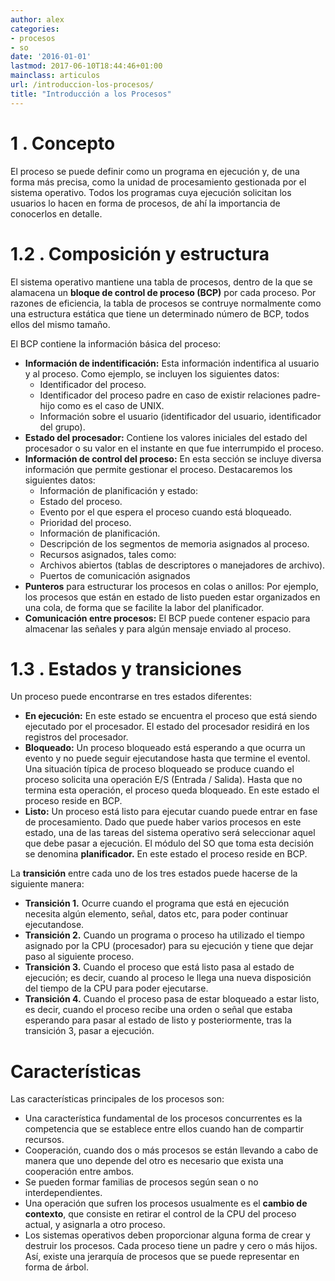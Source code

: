 ```yaml
---
author: alex
categories:
- procesos
- so
date: '2016-01-01'
lastmod: 2017-06-10T18:44:46+01:00
mainclass: articulos
url: /introduccion-los-procesos/
title: "Introducción a los Procesos"
---
```


# 1 . Concepto

El proceso se puede definir como un programa en ejecución y, de una forma más precisa, como la unidad de procesamiento gestionada por el sistema operativo. Todos los programas cuya ejecución solicitan los usuarios lo hacen en forma de procesos, de ahí la importancia de conocerlos en detalle.

<!--more--><!--ad-->

# 1.2 . Composición y estructura

El sistema operativo mantiene una tabla de procesos, dentro de la que se alamacena un **bloque de control de proceso (BCP)** por cada proceso. Por razones de eficiencia, la tabla de procesos se contruye normalmente como una estructura estática que tiene un determinado número de BCP, todos ellos del mismo tamaño.

El BCP contiene la información básica del proceso:

- **Información de indentificación:** Esta información indentifica al usuario y al proceso. Como ejemplo, se incluyen los siguientes datos:
  - Identificador del proceso.
  - Identificador del proceso padre en caso de existir relaciones padre-hijo como es el caso de UNIX.
  - Información sobre el usuario (identificador del usuario, identificador del grupo).
- **Estado del procesador:** Contiene los valores iniciales del estado del procesador o su valor en el instante en que fue interrumpido el proceso.
- **Información de control del proceso:** En esta sección se incluye diversa información que permite gestionar el proceso. Destacaremos los siguientes datos:
  - Información de planificación y estado:
  - Estado del proceso.
  - Evento por el que espera el proceso cuando está bloqueado.
  - Prioridad del proceso.
  - Información de planificación.
  - Descripción de los segmentos de memoria asignados al proceso.
  - Recursos asignados, tales como:
  - Archivos abiertos (tablas de descriptores o manejadores de archivo).
  - Puertos de comunicación asignados
- **Punteros** para estructurar los procesos en colas o anillos: Por ejemplo, los procesos que están en estado de listo pueden estar organizados en una cola, de forma que se facilite la labor del planificador.
- **Comunicación entre procesos:** El BCP puede contener espacio para almacenar las señales y para algún mensaje enviado al proceso.

# 1.3 . Estados y transiciones

Un proceso puede encontrarse en tres estados diferentes:

- **En ejecución:** En este estado se encuentra el proceso que está siendo ejecutado por el procesador. El estado del procesador residirá en los registros del procesador.
- **Bloqueado:** Un proceso bloqueado está esperando a que ocurra un evento y no puede seguir ejecutandose hasta que termine el eventol. Una situación típica de proceso bloqueado se produce cuando el proceso solicita una operación E/S (Entrada / Salida). Hasta que no termina esta operación, el proceso queda bloqueado. En este estado el proceso reside en BCP.
- **Listo:** Un proceso está listo para ejecutar cuando puede entrar en fase de procesamiento. Dado que puede haber varios procesos en este estado, una de las tareas del sistema operativo será seleccionar aquel que debe pasar a ejecución. El módulo del SO que toma esta decisión se denomina **planificador.** En este estado el proceso reside en BCP.

<figure>
    <amp-img sizes="(min-width: 445px) 445px, 100vw" on="tap:lightbox1" role="button" tabindex="0" layout="responsive" alt="Estado Procesos" title="Estado de los procesos"  height="267" width="445" src="https://4.bp.blogspot.com/-BOayf2Lle4g/TVg7VxeOZII/AAAAAAAAAW0/O6u9ZEGonWg/s800/estados.png"></amp-img>
</figure>

La **transición** entre cada uno de los tres estados puede hacerse de la siguiente manera:

- **Transición 1.** Ocurre cuando el programa que está en ejecución necesita algún elemento, señal, datos etc, para poder continuar ejecutandose.
- **Transición 2.** Cuando un programa o proceso ha utilizado el tiempo asignado por la CPU (procesador) para su ejecución y tiene que dejar paso al siguiente proceso.
- **Transición 3.** Cuando el proceso que está listo pasa al estado de ejecución; es decir, cuando al proceso le llega una nueva disposición del tiempo de la CPU para poder ejecutarse.
- **Transición 4.** Cuando el proceso pasa de estar bloqueado a estar listo, es decir, cuando el proceso recibe una orden o señal que estaba esperando para pasar al estado de listo y posteriormente, tras la transición 3, pasar a ejecución.

# Características

Las características principales de los procesos son:

- Una característica fundamental de los procesos concurrentes es la competencia que se establece entre ellos cuando han de compartir recursos.
- Cooperación, cuando dos o más procesos se están llevando a cabo de manera que uno depende del otro es necesario que exista una cooperación entre ambos.
- Se pueden formar familias de procesos según sean o no interdependientes.
- Una operación que sufren los procesos usualmente es el **cambio de contexto**, que consiste en retirar el control de la CPU del proceso actual, y asignarla a otro proceso.
- Los sistemas operativos deben proporcionar alguna forma de crear y destruir los procesos. Cada proceso tiene un padre y cero o más hijos. Así, existe una jerarquía de procesos que se puede representar en forma de árbol.
